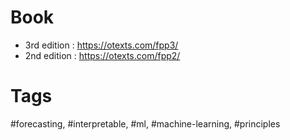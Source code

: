 # Book

- 3rd edition : https://otexts.com/fpp3/
- 2nd edition : https://otexts.com/fpp2/

# Tags

#forecasting, #interpretable, #ml, #machine-learning, #principles